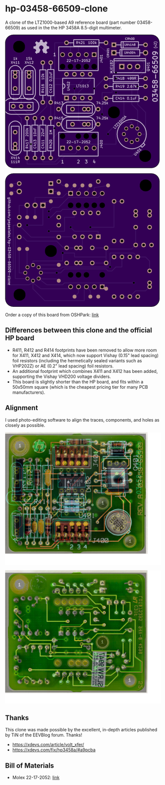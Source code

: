 # hp-03458-66509-clone

A clone of the LTZ1000-based A9 reference board (part number 03458-66509) as used in the the HP 3458A 8.5-digit multimeter.

![](kicad/releases/v2/top.png)

![](kicad/releases/v2/bottom.png)

Order a copy of this board from OSHPark: [link](https://oshpark.com/shared_projects/jP5xkfJy)

## Differences between this clone and the official HP board

- R411, R412 and R414 footprints have been removed to allow more room for X411, X412 and X414, which now support Vishay (0.15" lead spacing) foil resistors (including the hermetically sealed variants such as VHP202Z) or AE (0.2" lead spacing) foil resistors.
- An additional footprint which combines X411 and X412 has been added, supporting the Vishay VHD200 voltage dividers.
- This board is slightly shorter than the HP board, and fits within a 50x50mm square (which is the cheapest pricing tier for many PCB manufacturers).

## Alignment

I used photo-editing software to align the traces, components, and holes as closely as possible.

![](kicad/releases/v2/alignment/alignment-top-both.jpg)

![](kicad/releases/v2/alignment/alignment-bottom-both.jpg)

## Thanks

This clone was made possible by the excellent, in-depth articles published by TiN of the EEVBlog forum.  Thanks!
- https://xdevs.com/article/volt_xfer/
- https://xdevs.com/fix/hp3458a/#a9pcba

## Bill of Materials

- Molex 22-17-2052: [link](https://www.mouser.com/ProductDetail/Molex/22-17-2052/?qs=sGAEpiMZZMs%252bGHln7q6pm%252bS0pk2Wo0XxllCQVBT5EJg%3D)
